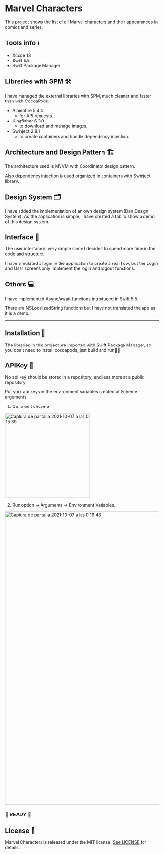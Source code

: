 # Marvel Characters

This project shows the list of all Marvel characters and their appearances in comics and series.

## Tools info ℹ️

- Xcode 13
- Swift 5.5
- Swift Package Manager

## Libreries with SPM 🛠️
I have managed the external libraries with SPM, much cleaner and faster than with CocoaPods.
- Alamofire 5.4.4
  - for API requests.
- Kingfisher 6.3.0
  - to download and manage images.
- Swinject 2.8.1
  - to create containers and handle dependency injection.

## Architecture and Design Pattern 🏗

The architecture used is MVVM with Coordinator design pattern.

Also dependency injection is used organized in containers with Swinject library.

## Design System 🗂

I have added the implementation of an own design system (Dan Design System). 
As the application is simple, I have created a tab to show a demo of this design system.


## Interface 📱

The user interface is very simple since I decided to spend more time in the code and structure.

I have simulated a login in the application to create a real flow, but the Login and User screens only implement the login and logout functions.

## Others 💻

I have implemented Async/Await functions introduced in Swift 5.5.

There are NSLocalizedString functions but I have not translated the app as it is a demo.


- - - -

## Installation 🔧

The libraries in this project are imported with Swift Package Manager, so you don't need to install cocoapods, just build and run👨‍💻

## APIKey 🔑
No api key should be stored in a repository, end less more at a public repository.

Put your api keys in the environment variables created at Scheme arguments

1.  Go to edit shceme 
<img width="278" alt="Captura de pantalla 2021-10-07 a las 0 15 39" src="https://user-images.githubusercontent.com/22205213/136291463-677cffff-71f3-456c-b069-4841f9aca9ce.png">


2. Run option -> Arguments -> Environment Variables.
<img width="960" alt="Captura de pantalla 2021-10-07 a las 0 16 48" src="https://user-images.githubusercontent.com/22205213/136291774-d90ef207-c568-4b46-b144-6c2a819b2b2d.png">

### 🚀 READY 🚀

## License 📙
Marvel Characters is released under the MIT license. [See LICENSE](https://github.com/DanDeveloperSpain/MarvelCharacters/blob/dev/LICENSE "See LICENSE title") for details.
